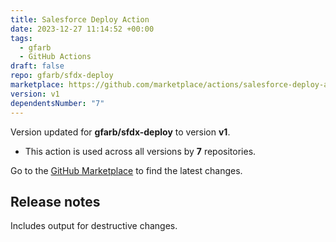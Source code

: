 ```yaml
---
title: Salesforce Deploy Action
date: 2023-12-27 11:14:52 +00:00
tags:
  - gfarb
  - GitHub Actions
draft: false
repo: gfarb/sfdx-deploy
marketplace: https://github.com/marketplace/actions/salesforce-deploy-action
version: v1
dependentsNumber: "7"
---
```



Version updated for **gfarb/sfdx-deploy** to version **v1**.
- This action is used across all versions by **7** repositories.

Go to the [GitHub Marketplace](https://github.com/marketplace/actions/salesforce-deploy-action) to find the latest changes.

## Release notes

Includes output for destructive changes.
